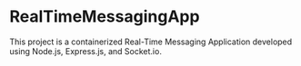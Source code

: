 # RealTimeMessagingApp
This project is a containerized Real-Time Messaging Application developed using Node.js, Express.js, and Socket.io.
